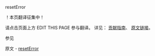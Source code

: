  resetError

 ！本页翻译征集中！

请点击页面上方 EDIT THIS PAGE 参与翻译。
详见：
[贡献指南]( https://github.com/JinMuInfo/MongoDB-Manual-zh/blob/master/CONTRIBUTING.md )、
[原文链接](  https://docs.mongodb.com/manual/reference/command/resetError/  )。

 参见

原文 - [resetError]( https://docs.mongodb.com/manual/reference/command/resetError/ )

